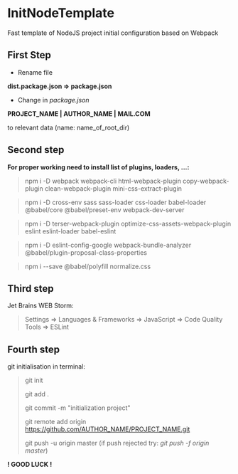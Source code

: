 # InitNodeTemplate
Fast template of NodeJS project initial configuration based on Webpack

## First Step
* Rename file

__dist.package.json => package.json__

* Change in _package.json_

__PROJECT_NAME | AUTHOR_NAME | MAIL.COM__ 

to relevant data (name: name_of_root_dir)


## Second step
__For proper working need to install list of plugins, loaders, ...:__

>npm i -D webpack webpack-cli html-webpack-plugin copy-webpack-plugin clean-webpack-plugin mini-css-extract-plugin

>npm i -D cross-env sass sass-loader css-loader babel-loader @babel/core @babel/preset-env webpack-dev-server

>npm i -D terser-webpack-plugin optimize-css-assets-webpack-plugin eslint eslint-loader babel-eslint

>npm i -D eslint-config-google webpack-bundle-analyzer @babel/plugin-proposal-class-properties

>npm i --save @babel/polyfill normalize.css

## Third step
Jet Brains WEB Storm:

> Settings => Languages & Frameworks => JavaScript => Code Quality Tools => ESLint
 
## Fourth step
git initialisation in terminal:
>git init
> 
>git add .
>
>git commit -m "initialization project"
>
>git remote add origin https://github.com/AUTHOR_NAME/PROJECT_NAME.git
>
>git push -u origin master (if push rejected try: *git push -f origin master*)
>

__! GOOD LUCK !__